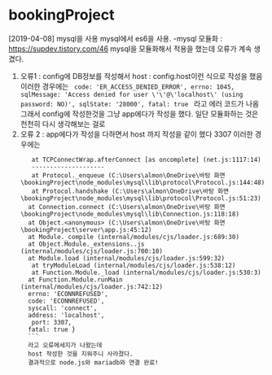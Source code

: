 # bookingProject
[2019-04-08]
mysql을 사용
mysql에서 es6을 사용.
-mysql 모듈화  : https://supdev.tistory.com/46
mysql을 모듈화해서 적용을 했는데 오류가 계속 생겼다.
1. 오류1 : config에 DB정보를 작성해서 host : config.host이런 식으로 작성을 했음
       이러한 경우에는
       ```  code: 'ER_ACCESS_DENIED_ERROR',
        errno: 1045,
        sqlMessage:
        'Access denied for user \'\'@\'localhost\' (using password: NO)',
        sqlState: '28000',
         fatal: true 
         ```
        라고 에러 코드가 나옴
    그래서 config에 작성한것을 그냥 app에다가 작성을 했다.
    일단 모듈화하는 것은 천천히 다시 생각해보는 걸로
1. 오류 2 : app에다가 작성을 다하면서 host 까지 작성을 같이 했다 3307
        이러한 경우에는
      ```  { Error: connect ECONNREFUSED 127.0.0.1:3307
         at TCPConnectWrap.afterConnect [as oncomplete] (net.js:1117:14)
         --------------------
         at Protocol._enqueue (C:\Users\almon\OneDrive\바탕 화면\bookingProject\node_modules\mysql\lib\protocol\Protocol.js:144:48)
         at Protocol.handshake (C:\Users\almon\OneDrive\바탕 화면\bookingProject\node_modules\mysql\lib\protocol\Protocol.js:51:23)
        at Connection.connect (C:\Users\almon\OneDrive\바탕 화면\bookingProject\node_modules\mysql\lib\Connection.js:118:18)
        at Object.<anonymous> (C:\Users\almon\OneDrive\바탕 화면\bookingProject\server\app.js:45:12)
        at Module._compile (internal/modules/cjs/loader.js:689:30)
        at Object.Module._extensions..js (internal/modules/cjs/loader.js:700:10)
        at Module.load (internal/modules/cjs/loader.js:599:32)
         at tryModuleLoad (internal/modules/cjs/loader.js:538:12)
         at Function.Module._load (internal/modules/cjs/loader.js:530:3)
        at Function.Module.runMain (internal/modules/cjs/loader.js:742:12)
        errno: 'ECONNREFUSED',
        code: 'ECONNREFUSED',
        syscall: 'connect',
        address: 'localhost',
         port: 3307,
        fatal: true }
        ```
        라고 오류메세지가 나왔는데
        host 작성한 것을 지워주니 사라졌다.
        결과적으로 node.js와 mariadb와 연결 완료!
        
